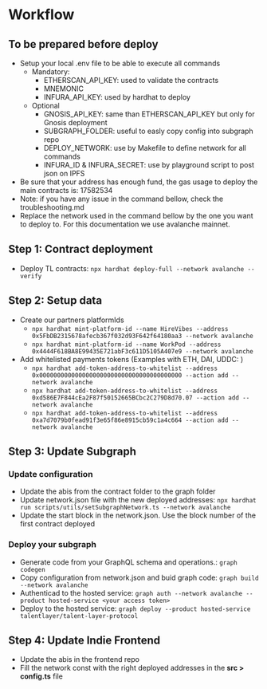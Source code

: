 
# Workflow


## To be prepared before deploy 

- Setup your local .env file to be able to execute all commands
    - Mandatory: 
        - ETHERSCAN_API_KEY: used to validate the contracts
        - MNEMONIC
        - INFURA_API_KEY: used by hardhat to deploy
    - Optional
        - GNOSIS_API_KEY: same than ETHERSCAN_API_KEY but only for Gnosis deployment
        - SUBGRAPH_FOLDER: useful to easly copy config into subgraph repo
        - DEPLOY_NETWORK: use by Makefile to define network for all commands
        - INFURA_ID & INFURA_SECRET: use by playground script to post json on IPFS
- Be sure that your address has enough fund, the gas usage to deploy the main contracts is: 17582534
- Note: if you have any issue in the command bellow, check the troubleshooting.md
- Replace the network used in the command bellow by the one you want to deploy to. For this documentation we use avalanche mainnet.

## Step 1: Contract deployment

- Deploy TL contracts: `npx hardhat deploy-full --network avalanche --verify`

## Step 2: Setup data

- Create our partners platformIds
    - `npx hardhat mint-platform-id --name HireVibes --address 0x5FbDB2315678afecb367f032d93F642f64180aa3 --network avalanche`
    - `npx hardhat mint-platform-id --name WorkPod --address 0x4444F618BA8E99435E721abF3c611D5105A407e9 --network avalanche`
- Add whitelisted payments tokens
  (Examples with ETH, DAI, UDDC: )
    - `npx hardhat add-token-address-to-whitelist --address 0x0000000000000000000000000000000000000000 --action add --network avalanche`
    - `npx hardhat add-token-address-to-whitelist --address 0xd586E7F844cEa2F87f50152665BCbc2C279D8d70.07 --action add --network avalanche`
    - `npx hardhat add-token-address-to-whitelist --address 0xa7d7079b0fead91f3e65f86e8915cb59c1a4c664 --action add --network avalanche`

## Step 3: Update Subgraph

### Update configuration 

- Update the abis from the contract folder to the graph folder
- Update network.json file with the new deployed addresses: `npx hardhat run scripts/utils/setSubgraphNetwork.ts --network avalanche`
- Update the start block in the network.json. Use the block number of the first contract deployed

### Deploy your subgraph
  
- Generate code from your GraphQL schema and operations.: `graph codegen` 
- Copy configuration from network.json and buid graph code: `graph build --network avalanche` 
- Authenticad to the hosted service: `graph auth --network avalanche --product hosted-service <your access token>` 
- Deploy to the hosted service: `graph deploy --product hosted-service talentlayer/talent-layer-protocol`
  
 
## Step 4: Update Indie Frontend

- Update the abis in the frontend repo
- Fill the network const with the right deployed addresses in the **src > config.ts** file
